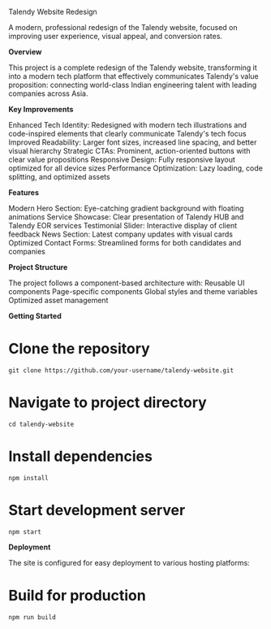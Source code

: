 Talendy Website Redesign

A modern, professional redesign of the Talendy website, focused on improving user experience, visual appeal, and conversion rates.

**Overview**

This project is a complete redesign of the Talendy website, transforming it into a modern tech platform that effectively communicates Talendy's value proposition: connecting world-class Indian engineering talent with leading companies across Asia.

**Key Improvements**

Enhanced Tech Identity: Redesigned with modern tech illustrations and code-inspired elements that clearly communicate Talendy's tech focus
Improved Readability: Larger font sizes, increased line spacing, and better visual hierarchy
Strategic CTAs: Prominent, action-oriented buttons with clear value propositions
Responsive Design: Fully responsive layout optimized for all device sizes
Performance Optimization: Lazy loading, code splitting, and optimized assets

**Features**

Modern Hero Section: Eye-catching gradient background with floating animations
Service Showcase: Clear presentation of Talendy HUB and Talendy EOR services
Testimonial Slider: Interactive display of client feedback
News Section: Latest company updates with visual cards
Optimized Contact Forms: Streamlined forms for both candidates and companies

**Project Structure**

The project follows a component-based architecture with:
Reusable UI components
Page-specific components
Global styles and theme variables
Optimized asset management

**Getting Started**

  # Clone the repository
    git clone https://github.com/your-username/talendy-website.git

  # Navigate to project directory
    cd talendy-website

  # Install dependencies
    npm install

  # Start development server
    npm start
    
**Deployment**

The site is configured for easy deployment to various hosting platforms:
  # Build for production
    npm run build
